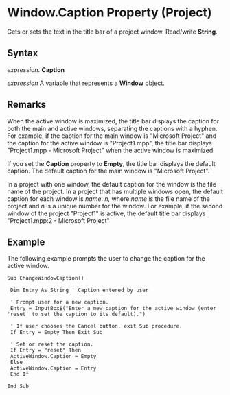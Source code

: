 
# Window.Caption Property (Project)

Gets or sets the text in the title bar of a project window. Read/write  **String**.


## Syntax

 _expression_. **Caption**

 _expression_ A variable that represents a **Window** object.


## Remarks

When the active window is maximized, the title bar displays the caption for both the main and active windows, separating the captions with a hyphen. For example, if the caption for the main window is "Microsoft Project" and the caption for the active window is "Project1.mpp", the title bar displays "Project1.mpp - Microsoft Project" when the active window is maximized.

If you set the  **Caption** property to **Empty**, the title bar displays the default caption. The default caption for the main window is "Microsoft Project".



In a project with one window, the default caption for the window is the file name of the project. In a project that has multiple windows open, the default caption for each window is  _name_: _n,_ where _name_ is the file name of the project and _n_ is a unique number for the window. For example, if the second window of the project "Project1" is active, the default title bar displays "Project1.mpp:2 - Microsoft Project"


## Example

The following example prompts the user to change the caption for the active window.


```
Sub ChangeWindowCaption() 
 
 Dim Entry As String ' Caption entered by user 
 
 ' Prompt user for a new caption. 
 Entry = InputBox$("Enter a new caption for the active window (enter 'reset' to set the caption to its default).") 
 
 ' If user chooses the Cancel button, exit Sub procedure. 
 If Entry = Empty Then Exit Sub 
 
 ' Set or reset the caption. 
 If Entry = "reset" Then 
 ActiveWindow.Caption = Empty 
 Else 
 ActiveWindow.Caption = Entry 
 End If 
 
End Sub
```

